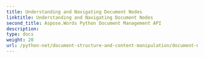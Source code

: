 ```yaml
---
title: Understanding and Navigating Document Nodes
linktitle: Understanding and Navigating Document Nodes
second_title: Aspose.Words Python Document Management API
description: 
type: docs
weight: 20
url: /python-net/document-structure-and-content-manipulation/document-nodes/
---
```

